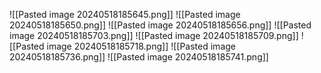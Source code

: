 ![[Pasted image 20240518185645.png]]
![[Pasted image 20240518185650.png]]
![[Pasted image 20240518185656.png]]
![[Pasted image 20240518185703.png]]
![[Pasted image 20240518185709.png]]
![[Pasted image 20240518185718.png]]
![[Pasted image 20240518185736.png]]
![[Pasted image 20240518185741.png]]
